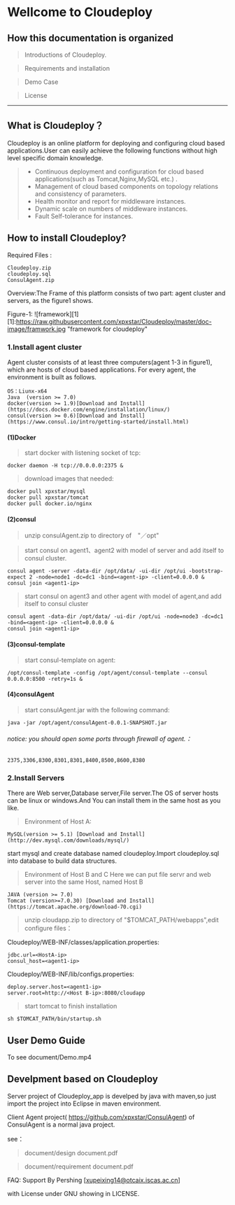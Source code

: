 # Wellcome to Cloudeploy
## How this documentation is organized
> Introductions of Cloudeploy.

> Requirements and installation

> Demo Case

> License

------------

## What is Cloudeploy？
Cloudeploy is an online platform for deploying and configuring cloud based applications.User can easily achieve the following functions without high level specific domain knowledge.

> * Continuous deployment and configuration for cloud based applications(such as Tomcat,Nginx,MySQL etc.) .
> * Management of cloud based components on topology relations and consistency of parameters.
> * Health monitor and report for middleware instances.
> * Dynamic scale on numbers of middleware instances.
> * Fault Self-tolerance for instances.

## How to install Cloudeploy?
Required Files :
```
Cloudeploy.zip
cloudeploy.sql
ConsulAgent.zip

```
Overview:The Frame of this platform consists of two part: agent cluster and servers, as the figure1 shows.

Figure-1:
![framework][1]
[1]:https://raw.githubusercontent.com/xpxstar/Cloudeploy/master/doc-image/framwork.jpg "framework for cloudeploy"

### 1.Install agent cluster
Agent cluster consists of at least three computers(agent 1-3 in figure1), which are hosts of cloud based applications. For every agent, the environment is built as follows.

```
OS：Liunx-x64
Java  (version >= 7.0)
docker(version >= 1.9)[Download and Install](https://docs.docker.com/engine/installation/linux/)
consul(version >= 0.6)[Download and Install](https://www.consul.io/intro/getting-started/install.html)

```

#### (1)Docker
>start docker with listening socket of tcp:

```shell
docker daemon -H tcp://0.0.0.0:2375 &
```
>download images that needed:

```shell
docker pull xpxstar/mysql
docker pull xpxstar/tomcat
docker pull docker.io/nginx
```
#### (2)consul
>unzip consulAgent.zip to directory of　"／opt"

>start consul on agent1、agent2 with model of server and add itself to consul cluster.

```shell
consul agent -server -data-dir /opt/data/ -ui-dir /opt/ui -bootstrap-expect 2 -node=node1 -dc=dc1 -bind=<agent-ip> -client=0.0.0.0 &
consul join <agent1-ip>
```
>start consul on agent3 and other agent with model of agent,and add itself to consul cluster

```
consul agent -data-dir /opt/data/ -ui-dir /opt/ui -node=node3 -dc=dc1 -bind=<agent-ip> -client=0.0.0.0 &
consul join <agent1-ip>
```

#### (3)consul-template

>start consul-template on agent:

```
/opt/consul-template -config /opt/agent/consul-template --consul 0.0.0.0:8500 -retry=1s &
```
#### (4)consulAgent

>start consulAgent.jar with the following command:

```
java -jar /opt/agent/consulAgent-0.0.1-SNAPSHOT.jar
```

###### notice: you should open some ports through firewall of agent.：
```
2375,3306,8300,8301,8301,8400,8500,8600,8380
```
### 2.Install Servers
There are Web server,Database server,File server.The OS of server hosts can be linux or windows.And You can install them in the same host as you like.
>Environment of Host A:

```
MySQL(version >= 5.1) [Download and Install](http://dev.mysql.com/downloads/mysql/)
```
start mysql and create database named cloudeploy.Import cloudeploy.sql into database to build data structures.

>Environment of Host B and C
Here we can put file servr and web server into the same Host, named Host B


```
JAVA (version >= 7.0)
Tomcat (version>=7.0.30) [Download and Install] (https://tomcat.apache.org/download-70.cgi)
```
>unzip cloudapp.zip to directory of "$TOMCAT_PATH/webapps",edit configure files：

Cloudeploy/WEB-INF/classes/application.properties:
```
jdbc.url=<HostA-ip>
consul_host=<agent1-ip>
```
Cloudeploy/WEB-INF/lib/configs.properties:
```
deploy.server.host=<agent1-ip>
server.root=http://<Host B-ip>:8080/cloudapp
```
>start tomcat to finish installation

```
sh $TOMCAT_PATH/bin/startup.sh
```

## User Demo Guide
To see document/Demo.mp4

## Develpment based on Cloudeploy

Server project of Cloudeploy_app is develped by java with maven,so just import the project into Eclipse in maven environment.

Client Agent project( https://github.com/xpxstar/ConsulAgent) of ConsulAgent is a normal java project.

see：
>document/design document.pdf

>document/requirement document.pdf

FAQ:
Support By Pershing [xupeixing14@otcaix.iscas.ac.cn]

with License under GNU showing in  LICENSE.
